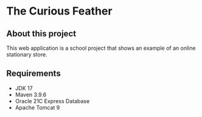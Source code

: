 # The Curious Feather

## About this project

This web application is a school project that shows an example of an online stationary store.

## Requirements

- JDK 17
- Maven 3.9.6 
- Oracle 21C Express Database
- Apache Tomcat 9
